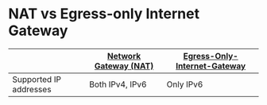 # NAT vs Egress-only Internet Gateway

|                        | [Network Gateway (NAT)](NATDevices/NATGateway.md) | [Egress-Only-Internet-Gateway](EgressOnlyInternetGateway.md) |
|------------------------|---------------------------------------------------|--------------------------------------------------------------|
| Supported IP addresses | Both IPv4, IPv6                                   | Only IPv6                                                    |
